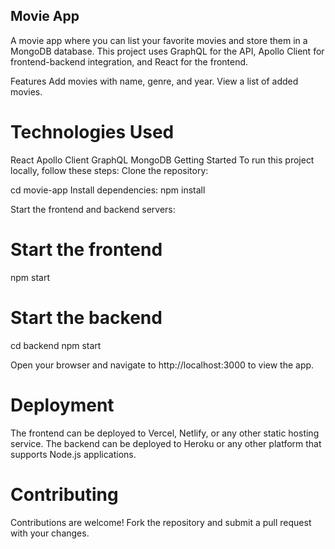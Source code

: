 ## Movie App
A movie app where you can list your favorite movies and store them in a MongoDB database. This project uses GraphQL for the API, Apollo Client for frontend-backend integration, and React for the frontend.

Features
Add movies with name, genre, and year.
View a list of added movies.
# Technologies Used
React
Apollo Client
GraphQL
MongoDB
Getting Started
To run this project locally, follow these steps:
Clone the repository:

cd movie-app
Install dependencies:
npm install

Start the frontend and backend servers:
# Start the frontend
npm start


# Start the backend
cd backend
npm start


Open your browser and navigate to http://localhost:3000 to view the app.

# Deployment
The frontend can be deployed to Vercel, Netlify, or any other static hosting service. The backend can be deployed to Heroku or any other platform that supports Node.js applications.

# Contributing
Contributions are welcome! Fork the repository and submit a pull request with your changes.
